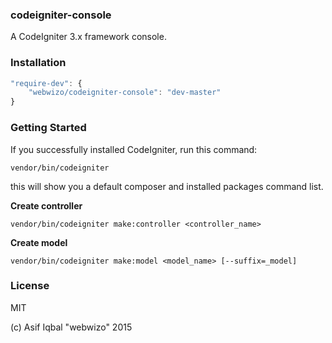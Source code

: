### codeigniter-console
A CodeIgniter 3.x framework console.

### Installation
```js
"require-dev": {
    "webwizo/codeigniter-console": "dev-master"
}
```

### Getting Started
If you successfully installed CodeIgniter, run this command:
```
vendor/bin/codeigniter
```
this will show you a default composer and installed packages command list.


**Create controller**
```
vendor/bin/codeigniter make:controller <controller_name>
```

**Create model**
```
vendor/bin/codeigniter make:model <model_name> [--suffix=_model]
```

### License
MIT

(c) Asif Iqbal "webwizo" 2015
